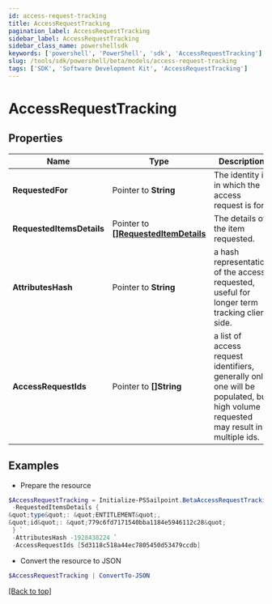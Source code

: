 ```yaml
---
id: access-request-tracking
title: AccessRequestTracking
pagination_label: AccessRequestTracking
sidebar_label: AccessRequestTracking
sidebar_class_name: powershellsdk
keywords: ['powershell', 'PowerShell', 'sdk', 'AccessRequestTracking'] 
slug: /tools/sdk/powershell/beta/models/access-request-tracking
tags: ['SDK', 'Software Development Kit', 'AccessRequestTracking']
---
```



# AccessRequestTracking

## Properties

Name | Type | Description | Notes
------------ | ------------- | ------------- | -------------
**RequestedFor** |  Pointer to **String** | The identity id in which the access request is for. | [optional] 
**RequestedItemsDetails** |  Pointer to [**[]RequestedItemDetails**](requested-item-details) | The details of the item requested. | [optional] 
**AttributesHash** |  Pointer to **String** | a hash representation of the access requested, useful for longer term tracking client side. | [optional] 
**AccessRequestIds** |  Pointer to **[]String** | a list of access request identifiers, generally only one will be populated, but high volume requested may result in multiple ids. | [optional] 

## Examples

- Prepare the resource
```powershell
$AccessRequestTracking = Initialize-PSSailpoint.BetaAccessRequestTracking  -RequestedFor 2c918084660f45d6016617daa9210584 `
 -RequestedItemsDetails {
&quot;type&quot;: &quot;ENTITLEMENT&quot;, 
&quot;id&quot;: &quot;779c6fd7171540bba1184e5946112c28&quot; 
 } `
 -AttributesHash -1928438224 `
 -AccessRequestIds [5d3118c518a44ec7805450d53479ccdb]
```

- Convert the resource to JSON
```powershell
$AccessRequestTracking | ConvertTo-JSON
```


[[Back to top]](#) 

